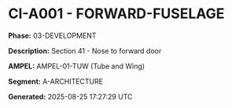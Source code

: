 # CI-A001 - FORWARD-FUSELAGE

**Phase:** 03-DEVELOPMENT

**Description:** Section 41 - Nose to forward door

**AMPEL:** AMPEL-01-TUW (Tube and Wing)

**Segment:** A-ARCHITECTURE

**Generated:** 2025-08-25 17:27:29 UTC
